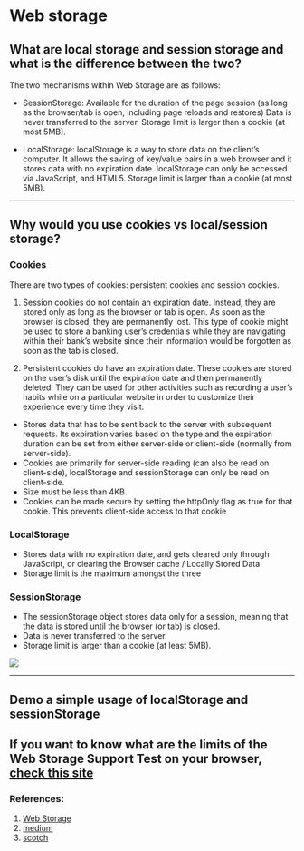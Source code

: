 
# Web storage 


## What are local storage and session storage and what is the difference between the two?

The two mechanisms within Web Storage are as follows:

* SessionStorage:
 Available for the duration of the page session (as long as the browser/tab is open, including page reloads and restores)
Data is never transferred to the server.
Storage limit is larger than a cookie (at most 5MB).

* LocalStorage:
localStorage is a way to store data on the client’s computer. It allows the saving of key/value pairs in a web browser and it stores data with no expiration date. localStorage can only be accessed via JavaScript, and HTML5. 
Storage limit is larger than a cookie (at most 5MB).
<hr>

## Why would you use cookies vs local/session storage?

### Cookies

There are two types of cookies: persistent cookies and session cookies.
1. Session cookies do not contain an expiration date. Instead, they are stored only as long as the browser or tab is open. As soon as the browser is closed, they are permanently lost. This type of cookie might be used to store a banking user’s credentials while they are navigating within their bank’s website since their information would be forgotten as soon as the tab is closed.

2. Persistent cookies do have an expiration date. These cookies are stored on the user’s disk until the expiration date and then permanently deleted. They can be used for other activities such as recording a user’s habits while on a particular website in order to customize their experience every time they visit.

- Stores data that has to be sent back to the server with subsequent requests. Its expiration varies based on the type and the expiration duration can be set from either server-side or client-side (normally from server-side).
- Cookies are primarily for server-side reading (can also be read on client-side), localStorage and sessionStorage can only be read on client-side.
- Size must be less than 4KB.
- Cookies can be made secure by setting the httpOnly flag as true for that cookie. This prevents client-side access to that cookie



### LocalStorage


- Stores data with no expiration date, and gets cleared only through JavaScript, or clearing the Browser cache / Locally Stored Data
- Storage limit is the maximum amongst the three

### SessionStorage

- The sessionStorage object stores data only for a session, meaning that the data is stored until the browser (or tab) is closed.
- Data is never transferred to the server.
- Storage limit is larger than a cookie (at least 5MB).

![](https://i.imgur.com/dGawlkP.png)


<hr>

## Demo a simple usage of localStorage and sessionStorage


## If you want to know what are the limits of the Web Storage Support Test on your browser, [check this site](http://dev-test.nemikor.com/web-storage/support-test/)    





### References:
1. [Web Storage](https://developer.mozilla.org/en-US/docs/Web/API/Web_Storage_API)
2. [medium](https://medium.com/swlh/cookies-vs-localstorage-whats-the-difference-d99f0eb09b44)
3. [scotch](https://scotch.io/@PratyushB/local-storage-vs-session-storage-vs-cookie)
